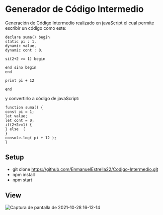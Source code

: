 # Generador de Código Intermedio
 Generación de Código Intermedio realizado en javaScript el cual permite escribir un código como este:

```
declare suma() begin
static pi : 1,
dynamic value,
dynamic cont : 0,

si(2+2 >= 1) begin

end sino begin
end

print pi + 12

end

```

y convertirlo a código de javaScript:

```
function suma() {
const pi = 1;
let value;
let cont = 0;
if(2+2>=1) {
} else  {
} 
console.log( pi + 12 );
} 
```

## Setup
- git clone https://github.com/EnmanuelEstrella22/Codigo-Intermedio.git
- npm install
- npm start

## View
![Captura de pantalla de 2021-10-28 16-12-14](https://user-images.githubusercontent.com/56686883/139328550-fa3c0b5d-5c14-4c44-95e0-0fa30262438a.png)



